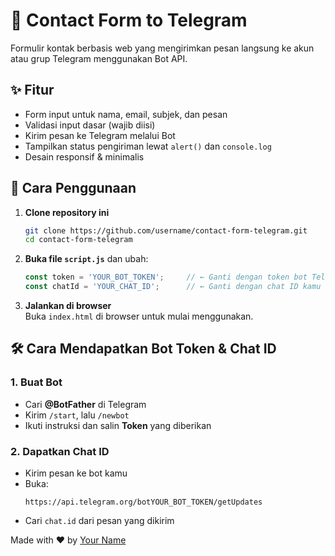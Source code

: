 # 💬 Contact Form to Telegram

Formulir kontak berbasis web yang mengirimkan pesan langsung ke akun atau grup Telegram menggunakan Bot API.

## ✨ Fitur
- Form input untuk nama, email, subjek, dan pesan
- Validasi input dasar (wajib diisi)
- Kirim pesan ke Telegram melalui Bot
- Tampilkan status pengiriman lewat `alert()` dan `console.log`
- Desain responsif & minimalis

## 🚀 Cara Penggunaan

1. **Clone repository ini**  
   ```bash
   git clone https://github.com/username/contact-form-telegram.git
   cd contact-form-telegram
   ```

2. **Buka file `script.js`** dan ubah:
   ```js
   const token = 'YOUR_BOT_TOKEN';     // ← Ganti dengan token bot Telegram kamu
   const chatId = 'YOUR_CHAT_ID';      // ← Ganti dengan chat ID kamu
   ```

3. **Jalankan di browser**  
   Buka `index.html` di browser untuk mulai menggunakan.

## 🛠️ Cara Mendapatkan Bot Token & Chat ID

### 1. Buat Bot
- Cari **@BotFather** di Telegram
- Kirim `/start`, lalu `/newbot`
- Ikuti instruksi dan salin **Token** yang diberikan

### 2. Dapatkan Chat ID
- Kirim pesan ke bot kamu
- Buka:  
  ```
  https://api.telegram.org/botYOUR_BOT_TOKEN/getUpdates
  ```
- Cari `chat.id` dari pesan yang dikirim

Made with ❤️ by [Your Name](https://github.com/mbotixtech)
